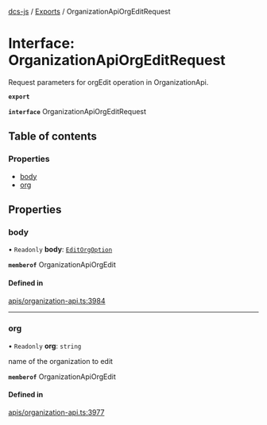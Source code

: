 [dcs-js](../README.md) / [Exports](../modules.md) / OrganizationApiOrgEditRequest

# Interface: OrganizationApiOrgEditRequest

Request parameters for orgEdit operation in OrganizationApi.

**`export`**

**`interface`** OrganizationApiOrgEditRequest

## Table of contents

### Properties

- [body](OrganizationApiOrgEditRequest.md#body)
- [org](OrganizationApiOrgEditRequest.md#org)

## Properties

### <a id="body" name="body"></a> body

• `Readonly` **body**: [`EditOrgOption`](EditOrgOption.md)

**`memberof`** OrganizationApiOrgEdit

#### Defined in

[apis/organization-api.ts:3984](https://github.com/unfoldingWord/dcs-js/blob/b29eb7a/apis/organization-api.ts#L3984)

___

### <a id="org" name="org"></a> org

• `Readonly` **org**: `string`

name of the organization to edit

**`memberof`** OrganizationApiOrgEdit

#### Defined in

[apis/organization-api.ts:3977](https://github.com/unfoldingWord/dcs-js/blob/b29eb7a/apis/organization-api.ts#L3977)
